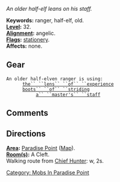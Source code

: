 *An older half-elf leans on his staff.*

**Keywords:** ranger, half-elf, old.  
**[Level](Level.md "wikilink"):** 32.  
**[Alignment](Alignment.md "wikilink"):** angelic.  
**[Flags](:Category:_Mob_Types.md "wikilink"):**
[stationery](Sentinel_Mobs.md "wikilink").  
**Affects:** none.  

## Gear

`An older half-elven ranger is using:`  
<worn on head>`      `[`the`` ``lens`` ``of`` ``experience`](Lens_Of_Experience.md "wikilink")  
<worn on feet>`      `[`boots`` ``of`` ``striding`](Boots_Of_Striding.md "wikilink")  
<wielded>`           `[`a`` ``master's`` ``staff`](Master's_Staff.md "wikilink")

## Comments

## Directions

**[Area](:Category:_Areas.md "wikilink"):** [ Paradise
Point](:Category:_Paradise_Point.md "wikilink")
([Map](Paradise_Point_Map.md "wikilink")).  
**[Room(s)](:Category:_Rooms.md "wikilink"):** A Cleft.  
Walking route from [Chief Hunter](Chief_Hunter "wikilink"): w, 2s.  

[Category: Mobs In Paradise
Point](Category:_Mobs_In_Paradise_Point "wikilink")
